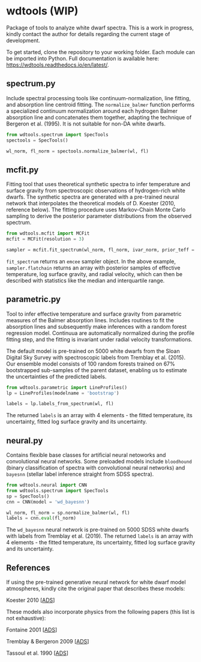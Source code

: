 # wdtools (WIP)
Package of tools to analyze white dwarf spectra. This is a work in progress, kindly contact the author for details regarding the current stage of development. 

To get started, clone the repository to your working folder. Each module can be imported into Python. Full documentation is available here: https://wdtools.readthedocs.io/en/latest/. 

## spectrum.py

Include spectral processing tools like continuum-normalization, line fitting, and absorption line centroid fitting. The `normalize_balmer` function performs a specialized continuum normalization around each hydrogen Balmer absorption line and concatenates them together, adapting the technique of Bergeron et al. (1995). It is not suitable for non-DA white dwarfs. 

```python
from wdtools.spectrum import SpecTools
spectools = SpecTools()

wl_norm, fl_norm = spectools.normalize_balmer(wl, fl)
```

## mcfit.py

Fitting tool that uses theoretical synthetic spectra to infer temperature and surface gravity from spectroscopic observations of hydrogen-rich white dwarfs. The synthetic spectra are generated with a pre-trained neural network that interpolates the theoretical models of D. Koester (2010, reference below). The fitting procedure uses Markov-Chain Monte Carlo sampling to derive the posterior parameter distributions from the observed spectrum. 

```python
from wdtools.mcfit import MCFit
mcfit = MCFit(resolution = 3)

sampler = mcfit.fit_spectrum(wl_norm, fl_norm, ivar_norm, prior_teff = None, make_plot = True)
```

`fit_spectrum` returns an `emcee` sampler object. In the above example, `sampler.flatchain` returns an array with posterior samples of effective temperature, log surface gravity, and radial velocity, which can then be described with statistics like the median and interquartile range.

## parametric.py

Tool to infer effective temperature and surface gravity from parametric measures of the Balmer absorption lines. Includes routines to fit the absorption lines and subsequently make inferences with a random forest regression model. Continuua are automatically normalized during the profile fitting step, and the fitting is invariant under radial velocity transformations. 

The default model is pre-trained on 5000 white dwarfs from the Sloan Digital Sky Survey with spectroscopic labels from Tremblay et al. (2015). Our ensemble model consists of 100 random forests trained on 67% bootstrapped sub-samples of the parent dataset, enabling us to estimate the uncertainties of the predicted labels. 

```python
from wdtools.parametric import LineProfiles()
lp = LineProfiles(modelname = 'bootstrap')

labels = lp.labels_from_spectrum(wl, fl)
```

The returned `labels` is an array with 4 elements - the fitted temperature, its uncertainty, fitted log surface gravity and its uncertainty. 

## neural.py

Contains flexible base classes for artificial neural netoworks and convolutional neural networks. Some preloaded models include `bloodhound` (binary classification of spectra with convolutional neural networks) and `bayesnn` (stellar label inference straight from SDSS spectra).

```python
from wdtools.neural import CNN
from wdtools.spectrum import SpecTools
sp = SpecTools()
cnn = CNN(model = 'wd_bayesnn')

wl_norm, fl_norm = sp.normalize_balmer(wl, fl)
labels = cnn.eval(fl_norm)
```

The `wd_bayesnn` neural network is pre-trained on 5000 SDSS white dwarfs with labels from Tremblay et al. (2019). The returned `labels` is an array with 4 elements - the fitted temperature, its uncertainty, fitted log surface gravity and its uncertainty. 

## References

If using the pre-trained generative neural network for white dwarf model atmospheres, kindly cite the original paper that describes these models: 

Koester 2010 [[ADS](https://ui.adsabs.harvard.edu/abs/2010MmSAI..81..921K/abstract)]

These models also incorporate physics from the following papers (this list is not exhaustive):

Fontaine 2001 [[ADS](https://ui.adsabs.harvard.edu/abs/2001PASP..113..409F/abstract)]

Tremblay & Bergeron 2009 [[ADS](https://ui.adsabs.harvard.edu/abs/2009ApJ...696.1755T/abstract)]

Tassoul et al. 1990 [[ADS](https://ui.adsabs.harvard.edu/abs/1990ApJS...72..335T/abstract)]
